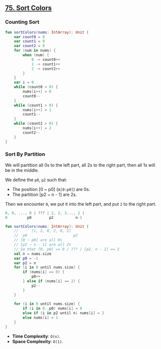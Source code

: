 ## [75. Sort Colors](https://leetcode.com/problems/sort-colors)

### Counting Sort
```kotlin
fun sortColors(nums: IntArray): Unit {
    var count0 = 0
    var count1 = 0
    var count2 = 0
    for (num in nums) {
        when (num) {
            0 -> count0++
            1 -> count1++
            2 -> count2++
        }
    }
    var i = 0
    while (count0 > 0) {
        nums[i++] = 0
        count0--
    }
    while (count1 > 0) {
        nums[i++] = 1
        count1--
    }
    while (count2 > 0) {
        nums[i++] = 2
        count2--
    }
}
```

### Sort By Partition
We will partition all 0s to the left part, all 2s to the right part, then all 1s will be in the middle.

We define the `p0`, `p2` such that:
* The position [0 ~ p0] (`A[0:p0]`) are 0s.
* The partition [p2 ~ n - 1] are 2s.

Then we encounter `0`, we put it into the left part, and put `2` to the right part.

```js
0, 0, ..., 0 | ??? | 2, 2, 2..., 2 |
0         p0        p2          n-1
```

```kotlin
fun sortColors(nums: IntArray): Unit {
    //      [1, 2, 0, 2, 0, 1]
    //  p0                     p2
    // [0 ~ p0] are all 0s
    // [p2 ~ n - 1] are all 2s
    // So that [0, p0] == 0 / ??? / [p2, n - 1] == 2
    val n = nums.size
    var p0 = -1
    var p2 = n
    for (i in 0 until nums.size) {
        if (nums[i] == 0) {
            p0++
        } else if (nums[i] == 2) {
            p2--
        }
    }
    
    for (i in 0 until nums.size) {
        if (i in 0..p0) nums[i] = 0
        else if (i in p2 until n) nums[i] = 2
        else nums[i] = 1
    }
}
```

* **Time Complexity**: `O(n)`.
* **Space Complexity**: `O(1)`.
